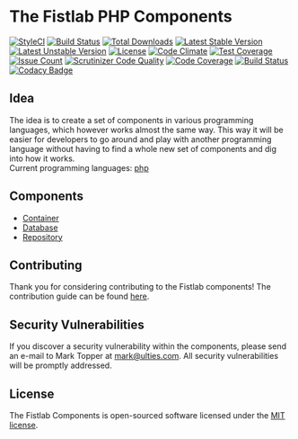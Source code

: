# The Fistlab PHP Components

[![StyleCI](https://styleci.io/repos/67337527/shield?style=flat)](https://styleci.io/repos/67337527)
[![Build Status](https://travis-ci.org/fistlab/php.svg)](https://travis-ci.org/fistlab/php)
[![Total Downloads](https://poser.pugx.org/fistlab/php/d/total.svg)](https://packagist.org/packages/fistlab/php)
[![Latest Stable Version](https://poser.pugx.org/fistlab/php/v/stable.svg)](https://packagist.org/packages/fistlab/php)
[![Latest Unstable Version](https://poser.pugx.org/fistlab/php/v/unstable.svg)](https://packagist.org/packages/fistlab/php)
[![License](https://poser.pugx.org/fistlab/php/license.svg)](https://packagist.org/packages/fistlab/php)
[![Code Climate](https://codeclimate.com/github/fistlab/php/badges/gpa.svg)](https://codeclimate.com/github/fistlab/php)
[![Test Coverage](https://codeclimate.com/github/fistlab/php/badges/coverage.svg)](https://codeclimate.com/github/fistlab/php/coverage)
[![Issue Count](https://codeclimate.com/github/fistlab/php/badges/issue_count.svg)](https://codeclimate.com/github/fistlab/php)
[![Scrutinizer Code Quality](https://scrutinizer-ci.com/g/fistlab/php/badges/quality-score.png?b=master)](https://scrutinizer-ci.com/g/fistlab/php/?branch=master)
[![Code Coverage](https://scrutinizer-ci.com/g/fistlab/php/badges/coverage.png?b=master)](https://scrutinizer-ci.com/g/fistlab/php/?branch=master)
[![Build Status](https://scrutinizer-ci.com/g/fistlab/php/badges/build.png?b=master)](https://scrutinizer-ci.com/g/fistlab/php/build-status/master)
[![Codacy Badge](https://api.codacy.com/project/badge/Grade/17d30f51b41c432293de5ff2d4a75bf8)](https://www.codacy.com/app/marktopper/php?utm_source=github.com&amp;utm_medium=referral&amp;utm_content=fistlab/php&amp;utm_campaign=Badge_Grade)

## Idea

The idea is to create a set of components in various programming languages, which however works almost the same way. This way it will be easier for developers to go around and play with another programming language without having to find a whole new set of components and dig into how it works.    
Current programming languages: [php](https://github.com/fistlab/php)

## Components

* [Container](https://github.com/fistphp/container)
* [Database](https://github.com/fistphp/database)
* [Repository](https://github.com/fistphp/repository)

## Contributing

Thank you for considering contributing to the Fistlab components! The contribution guide can be found [here](https://github.com/fistlab/php/blob/master/contributing.md).

## Security Vulnerabilities

If you discover a security vulnerability within the components, please send an e-mail to Mark Topper at mark@ulties.com. All security vulnerabilities will be promptly addressed.

## License

The Fistlab Components is open-sourced software licensed under the [MIT license](http://opensource.org/licenses/MIT).
